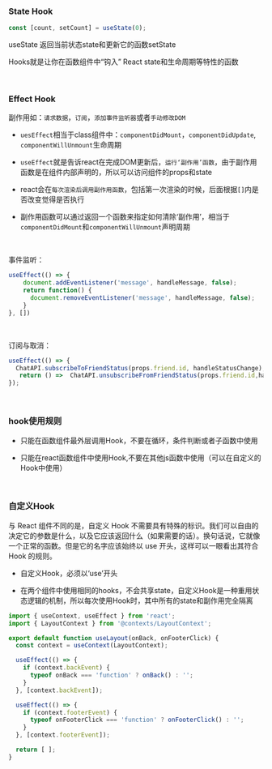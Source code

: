 
### State Hook

~~~js
const [count, setCount] = useState(0);
~~~

useState 返回当前状态state和更新它的函数setState

Hooks就是让你在函数组件中“钩入” React state和生命周期等特性的函数

<br/>

### Effect Hook

副作用如：`请求数据`，`订阅`，`添加事件监听器`或者`手动修改DOM`

* `uesEffect`相当于class组件中：`componentDidMount`，`componentDidUpdate`, `componentWillUnmount`生命周期

* `useEffect`就是告诉react在完成DOM更新后，`运行‘副作用’函数`，由于副作用函数是在组件内部声明的，所以可以访问组件的props和state

* react会在`每次渲染后调用副作用函数`，包括第一次渲染的时候，后面根据`[]`内是否改变觉得是否执行

* 副作用函数可以通过返回一个函数来指定如何清除‘副作用’，相当于`componentDidMount`和`componentWillUnmount`声明周期

<br/>

事件监听：
~~~js
useEffect(() => {
    document.addEventListener('message', handleMessage, false);
    return function() {
      document.removeEventListener('message', handleMessage, false);
    }
}, [])
~~~

<br/>

订阅与取消：
~~~js
useEffect(() => {    
  ChatAPI.subscribeToFriendStatus(props.friend.id, handleStatusChange);   
   return () =>  ChatAPI.unsubscribeFromFriendStatus(props.friend.id,handleStatusChange);;  
});
~~~

<br/>

### hook使用规则

* 只能在函数组件最外层调用Hook，不要在循环，条件判断或者子函数中使用

* 只能在react函数组件中使用Hook,不要在其他js函数中使用（可以在自定义的Hook中使用）

<br/>

### 自定义Hook

与 React 组件不同的是，自定义 Hook 不需要具有特殊的标识。我们可以自由的决定它的参数是什么，以及它应该返回什么（如果需要的话）。换句话说，它就像一个正常的函数。但是它的名字应该始终以 use 开头，这样可以一眼看出其符合 Hook 的规则。

* 自定义Hook，必须以‘use’开头

* 在两个组件中使用相同的hooks，不会共享state，自定义Hook是一种重用状态逻辑的机制，所以每次使用Hook时，其中所有的state和副作用完全隔离

~~~js
import { useContext, useEffect } from 'react';
import { LayoutContext } from '@contexts/LayoutContext';

export default function useLayout(onBack, onFooterClick) {
  const context = useContext(LayoutContext);

  useEffect(() => {
    if (context.backEvent) {
      typeof onBack === 'function' ? onBack() : '';
    }
  }, [context.backEvent]);

  useEffect(() => {
    if (context.footerEvent) {
      typeof onFooterClick === 'function' ? onFooterClick() : '';
    }
  }, [context.footerEvent]);

  return [ ];
}
~~~
